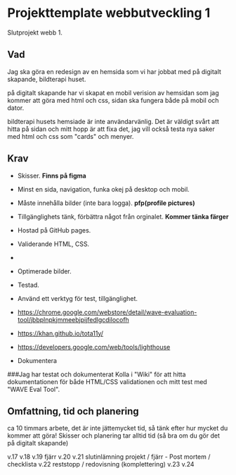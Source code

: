 # Projekttemplate webbutveckling 1

Slutprojekt webb 1.

## Vad

Jag ska göra en redesign av en hemsida som vi har jobbat med på digitalt skapande, bildterapi huset.

på digitalt skapande har vi skapat en mobil verision av hemsidan som jag kommer att göra med html och css, sidan ska fungera både på mobil och dator.

bildterapi husets hemsiade är inte användarvänlig. Det är väldigt svårt att hitta på sidan och mitt hopp är att fixa det, jag vill också testa nya saker med html och css som "cards" och menyer.

## Krav

* Skisser.  <b>Finns på figma</b>
* Minst en sida, navigation, funka okej på desktop och mobil. 
* Måste innehålla bilder (inte bara logga). <b>pfp(profile pictures)</b>
* Tillgänglighets tänk, förbättra något från orginalet. <b>Kommer tänka färger</b>

* Hostad på GitHub pages.
* Validerande HTML, CSS.
* 
* Optimerade bilder.

* Testad.
* Använd ett verktyg för test, tillgänglighet.
* https://chrome.google.com/webstore/detail/wave-evaluation-tool/jbbplnpkjmmeebjpijfedlgcdilocofh
* https://khan.github.io/tota11y/
* https://developers.google.com/web/tools/lighthouse

* Dokumentera

###Jag har testat och dokumenterat
Kolla i "Wiki" för att hitta dokumentationen för både HTML/CSS validationen och mitt test med "WAVE Eval Tool".

## Omfattning, tid och planering

ca 10 timmars arbete, det är inte jättemycket tid, så tänk efter hur mycket
du kommer att göra! Skisser och planering tar alltid tid (så bra om du gör det på 
digitalt skapande)

v.17
v.18
v.19 fjärr
v.20
v.21 slutinlämning projekt / fjärr - Post mortem / checklista
v.22 reststopp / redovisning (komplettering)
v.23 
v.24

